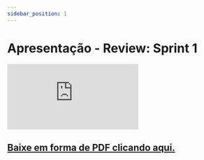 ```yaml
---
sidebar_position: 1
---
```


# Apresentação - Review: Sprint 1 

<iframe style={{ display: 'block', margin: 'auto', width: '100%', height: '50vh', }} src="https://slides.com/gabrielamatias/deck/fullscreen" frameborder="0" allowFullScreen> </iframe>

## [Baixe em forma de PDF clicando aqui.](https://drive.google.com/drive/u/1/folders/19CYEb91lHsiNiONsmFrKal6R-EOxKXPT)